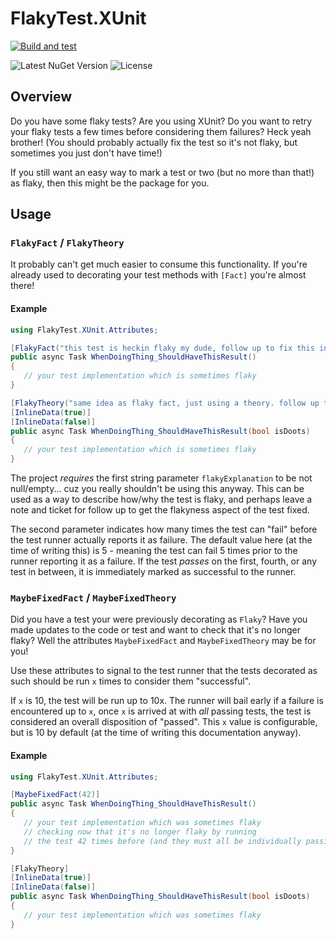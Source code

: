 # FlakyTest.XUnit

[![Build and test](https://github.com/Kritner-Blogs/FlakyTest.XUnit/actions/workflows/ci.yml/badge.svg?branch=main)](https://github.com/Kritner-Blogs/FlakyTest.XUnit/actions/workflows/ci.yml)

![Latest NuGet Version](https://img.shields.io/nuget/v/FlakyTest.XUnit)
![License](https://img.shields.io/github/license/Kritner-Blogs/FlakyTest.XUnit)

## Overview

Do you have some flaky tests? Are you using XUnit? Do you want to retry your flaky tests a few times before considering them failures? Heck yeah brother! (You should probably actually fix the test so it's not flaky, but sometimes you just don't have time!)

If you still want an easy way to mark a test or two (but no more than that!) as flaky, then this might be the package for you.

## Usage

### `FlakyFact` / `FlakyTheory`

It probably can't get much easier to consume this functionality. If you're already used to decorating your test methods with `[Fact]` you're almost there!

#### Example

```cs
using FlakyTest.XUnit.Attributes;

[FlakyFact("this test is heckin flaky my dude, follow up to fix this in JIRA-1234", 42)]
public async Task WhenDoingThing_ShouldHaveThisResult()
{
   // your test implementation which is sometimes flaky
}

[FlakyTheory("same idea as flaky fact, just using a theory. follow up to fix this in JIRA-1234", 42)]
[InlineData(true)]
[InlineData(false)]
public async Task WhenDoingThing_ShouldHaveThisResult(bool isDoots)
{
   // your test implementation which is sometimes flaky
}
```

The project _requires_ the first string parameter `flakyExplanation` to be not null/empty... cuz you really shouldn't be using this anyway. This can be used as a way to describe how/why the test is flaky, and perhaps leave a note and ticket for follow up to get the flakyness aspect of the test fixed.

The second parameter indicates how many times the test can "fail" before the test runner actually reports it as failure. The default value here (at the time of writing this) is 5 - meaning the test can fail 5 times prior to the runner reporting it as a failure. If the test _passes_ on the first, fourth, or any test in between, it is immediately marked as successful to the runner.

### `MaybeFixedFact` / `MaybeFixedTheory`

Did you have a test your were previously decorating as `Flaky`? Have you made updates to the code or test and want to check that it's no longer flaky? Well the attributes `MaybeFixedFact` and `MaybeFixedTheory` may be for you!

Use these attributes to signal to the test runner that the tests decorated as such should be run `x` times to consider them "successful".

If `x` is 10, the test will be run up to 10x. The runner will bail early if a failure is encountered up to `x`, once `x` is arrived at with _all_ passing tests, the test is considered an overall disposition of "passed". This `x` value is configurable, but is 10 by default (at the time of writing this documentation anyway).

#### Example

```cs
using FlakyTest.XUnit.Attributes;

[MaybeFixedFact(42)]
public async Task WhenDoingThing_ShouldHaveThisResult()
{
   // your test implementation which was sometimes flaky
   // checking now that it's no longer flaky by running
   // the test 42 times before (and they must all be individually passing) being considered a passed test
}

[FlakyTheory]
[InlineData(true)]
[InlineData(false)]
public async Task WhenDoingThing_ShouldHaveThisResult(bool isDoots)
{
   // your test implementation which was sometimes flaky
}
```

